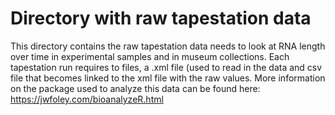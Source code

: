 # Directory with raw tapestation data

This directory contains the raw tapestation data needs to look at RNA length over time in experimental samples and in museum collections. Each tapestation run requires to files, a .xml file (used to read in the data and csv file that becomes linked to the xml file with the raw values. More information on the package used to analyze this data can be found here: https://jwfoley.com/bioanalyzeR.html
